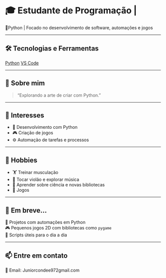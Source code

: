 # 🎓 Estudante de Programação |

🐍Python | Focado no desenvolvimento de software, automações e jogos 

---

## 🛠️ Tecnologias e Ferramentas

[Python](https://python.org/)
[VS Code](https://code.visualstudio.com/)

---

## 🧠 Sobre mim

> “Explorando a arte de criar com Python.”

---

## 🎯 Interesses

- 🧠 Desenvolvimento com Python  
- 🎮 Criação de jogos 
- ⚙️ Automação de tarefas e processos  

---

## 🎸 Hobbies

- 🏋️ Treinar musculação  
- 🎵 Tocar violão e explorar música  
- 🧪 Aprender sobre ciência e novas bibliotecas  
- 🧩 Jogos

---

## 🚀 Em breve...

📌 Projetos com automações em Python  
🎮 Pequenos jogos 2D com bibliotecas como `pygame`  
🧰 Scripts úteis para o dia a dia

---

## 📫 Entre em contato

📧 Email: Juniorcondee972gmail.com
